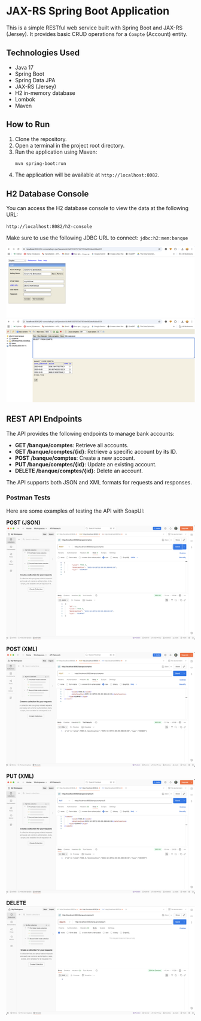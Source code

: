 # JAX-RS Spring Boot Application

This is a simple RESTful web service built with Spring Boot and JAX-RS (Jersey). It provides basic CRUD operations for a `Compte` (Account) entity.

## Technologies Used

- Java 17
- Spring Boot
- Spring Data JPA
- JAX-RS (Jersey)
- H2 in-memory database
- Lombok
- Maven

## How to Run

1. Clone the repository.
2. Open a terminal in the project root directory.
3. Run the application using Maven:
   ```bash
   mvn spring-boot:run
   ```
4. The application will be available at `http://localhost:8082`.

## H2 Database Console

You can access the H2 database console to view the data at the following URL:

`http://localhost:8082/h2-console`

Make sure to use the following JDBC URL to connect:
`jdbc:h2:mem:banque`

![H2 Console](Screen/db-H2.png)
![H2 Console Test](Screen/test(db-H2).png)

## REST API Endpoints

The API provides the following endpoints to manage bank accounts:

- **GET /banque/comptes**: Retrieve all accounts.
- **GET /banque/comptes/{id}**: Retrieve a specific account by its ID.
- **POST /banque/comptes**: Create a new account.
- **PUT /banque/comptes/{id}**: Update an existing account.
- **DELETE /banque/comptes/{id}**: Delete an account.

The API supports both JSON and XML formats for requests and responses.

### Postman Tests

Here are some examples of testing the API with SoapUI:

**POST (JSON)**
![POST JSON](Screen/Post%20methode.png)

**POST (XML)**
![POST XML](Screen/Post-methode(xml).png)

**PUT (XML)**
![PUT XML](Screen/Put-methode(xml).png)

**DELETE**
![DELETE](Screen/Delete-methode.png)
